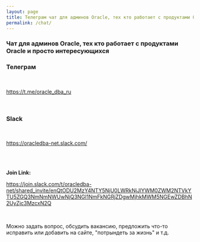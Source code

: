 ```yaml
---
layout: page
title: Телеграм чат для админов Oracle, тех кто работает с продуктами Oracle и просто интересующихся
permalink: /chat/
---
```


### Чат для админов Oracle, тех кто работает с продуктами Oracle и просто интересующихся

### Телеграм

<br/>

https://t.me/oracle_dba_ru

<br/>

### Slack

<br/>

https://oracledba-net.slack.com/

<br/>

<br/>

**Join Link:**

https://join.slack.com/t/oracledba-net/shared_invite/enQtODU2MzY4NTY5NjU0LWRkNjJlYWM0ZWM2NTVkYTU5ZGQ3NmNmNWUwNjQ3NGI1NmFkNGRjZDgwMjhkMWM5NGEwZDBhN2UyZjc3MzcxN2Q

<br/>

Можно задать вопрос, обсудить вакансию, предложить что-то исправить или добавить на сайте, "потрындеть за жизнь" и т.д.
